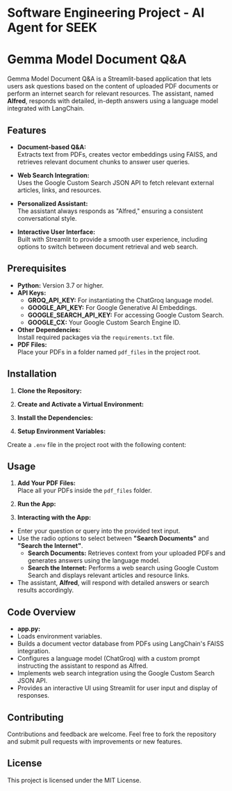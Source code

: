 # Software Engineering Project - AI Agent for SEEK

# Gemma Model Document Q&A

Gemma Model Document Q&A is a Streamlit-based application that lets users ask questions based on the content of uploaded PDF documents or perform an internet search for relevant resources. The assistant, named **Alfred**, responds with detailed, in-depth answers using a language model integrated with LangChain.

## Features

- **Document-based Q&A:**  
  Extracts text from PDFs, creates vector embeddings using FAISS, and retrieves relevant document chunks to answer user queries.

- **Web Search Integration:**  
  Uses the Google Custom Search JSON API to fetch relevant external articles, links, and resources.

- **Personalized Assistant:**  
  The assistant always responds as "Alfred," ensuring a consistent conversational style.

- **Interactive User Interface:**  
  Built with Streamlit to provide a smooth user experience, including options to switch between document retrieval and web search.

## Prerequisites

- **Python:** Version 3.7 or higher.
- **API Keys:**
  - **GROQ_API_KEY:** For instantiating the ChatGroq language model.
  - **GOOGLE_API_KEY:** For Google Generative AI Embeddings.
  - **GOOGLE_SEARCH_API_KEY:** For accessing Google Custom Search.
  - **GOOGLE_CX:** Your Google Custom Search Engine ID.
- **Other Dependencies:**  
  Install required packages via the `requirements.txt` file.
- **PDF Files:**  
  Place your PDFs in a folder named `pdf_files` in the project root.

## Installation

1. **Clone the Repository:**

2. **Create and Activate a Virtual Environment:**


3. **Install the Dependencies:**


4. **Setup Environment Variables:**

Create a `.env` file in the project root with the following content:


## Usage

1. **Add Your PDF Files:**  
Place all your PDFs inside the `pdf_files` folder.

2. **Run the App:**


3. **Interacting with the App:**  
- Enter your question or query into the provided text input.
- Use the radio options to select between **"Search Documents"** and **"Search the Internet"**.
  - **Search Documents:** Retrieves context from your uploaded PDFs and generates answers using the language model.
  - **Search the Internet:** Performs a web search using Google Custom Search and displays relevant articles and resource links.
- The assistant, **Alfred**, will respond with detailed answers or search results accordingly.

## Code Overview

- **app.py:**  
- Loads environment variables.
- Builds a document vector database from PDFs using LangChain's FAISS integration.
- Configures a language model (ChatGroq) with a custom prompt instructing the assistant to respond as Alfred.
- Implements web search integration using the Google Custom Search JSON API.
- Provides an interactive UI using Streamlit for user input and display of responses.

## Contributing

Contributions and feedback are welcome. Feel free to fork the repository and submit pull requests with improvements or new features.

## License

This project is licensed under the MIT License.


